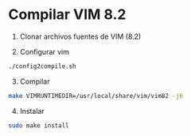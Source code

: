 # Compilar VIM 8.2

1. Clonar archivos fuentes de VIM (8.2)

2. Configurar vim

```bash
./config2compile.sh
```

3. Compilar

```bash
make VIMRUNTIMEDIR=/usr/local/share/vim/vim82 -j6
```

4. Instalar

```bash
sudo make install
```


